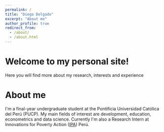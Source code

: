 ```yaml
---
permalink: /
title: "Diego Delgado"
excerpt: "About me"
author_profile: true
redirect_from: 
  - /about/
  - /about.html
---
```


Welcome to my personal site!
========

Here you will find more about my research, interests and experience

About me
======

I'm a final-year undergraduate student at the Pontificia Universidad Católica del Perú (PUCP). My main fields of interest are development, education, econometrics  and data science. Currently I'm also a Research Intern at Innovations for Poverty Action ([IPA](https://www.poverty-action.org/country/peru)) Perú. 


